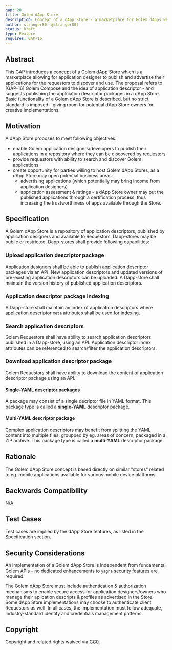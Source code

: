 ```yaml
---
gap: 20
title: Golem dApp Store
description: Concept of a dApp Store - a marketplace for Golem dApps where app designers can offer their applications to requestors.
author: stranger80 (@stranger80)
status: Draft
type: Feature
requires: GAP-16
---
```


## Abstract
This GAP introduces a concept of a Golem dApp Store which is a marketplace allowing for application designer to publish and advertise their applications for the requestors to discover and use. The proposal refers to [GAP-16] Golem Compose and the idea of application descriptor - and suggests publishing the applciation descriptor packages in a dApp Store. Basic functionality of a Golem dApp Store is described, but no strict standard is imposed - giving room for potential dApp Store owners for creative implementations.  

## Motivation
A dApp Store proposes to meet following objectives:
- enable Golem application designers/developers to publish their applications in a repository where they can be discovered by requestors
- provide requestors with ability to search and discover Golem applications
- create opportunity for parties willing to host Golem dApp Stores, as a dApp Store may open potential business areas:
  - advertising applications (which potentially may bring income from application designers)
  - apprication assessment & ratings - a dApp Store owner may put the published applications through a certification process, thus increasing the trustworthiness of apps available through the Store.

## Specification
A Golem dApp Store is a repository of application descriptors, published by application designers and available to Requestors. Dapp-stores may be public or restricted. Dapp-stores shall provide following capabilities:

### Upload application descriptor package
Application designers shall be able to publish application descriptor packages via an API. New application descriptors and updated versions of pre-existing application descriptors can be uploaded. A Dapp-store shall maintain the version history of published application descriptors.

### Application descriptor package indexing
A Dapp-store shall maintain an index of application descriptors where application descriptor `meta` attributes shall be used for indexing.

### Search application descriptors
Golem Requestors shall have ability to search application descriptors published in a Dapp-store, using an API. Application descriptor index attributes can be referenced to search/filter the application descriptors.

### Download application descriptor package
Golem Requestors shall have ability to download the content of application descriptor package using an API.

#### Single-YAML descriptor packages
A package may consist of a single decriptor file in YAML format. This package type is called a **single-YAML** descriptor package.

#### Multi-YAML descriptor package
Complex application descriptors may benefit from splitting the YAML content into multiple files, groupped by eg. areas of concern, packaged in a ZIP archive. This package type is called a **multi-YAML** descriptor package. 

## Rationale
The Golem dApp Store concept is based directly on similar "stores" related to eg. mobile applications available for various mobile device platforms. 

## Backwards Compatibility
N/A

## Test Cases
Test cases are implied by the dApp Store features, as listed in the Specification section.

## Security Considerations
An implementation of a Golem dApp Store is independent from fundamental Golem APIs - no dedicated enhancements to `yagna` security features are required.

The Golem dApp Store must include authentication & authorization mechanisms to enable secure access for application designers/owners who manage their aplication descripts & profiles as advertised in the Store. Some dApp Store implementations may choose to authenticate client Requestors as well. In all cases, the implementation must follow adequate, industry-standard identity and credentials management patterns. 

## Copyright
Copyright and related rights waived via [CC0](https://creativecommons.org/publicdomain/zero/1.0/).